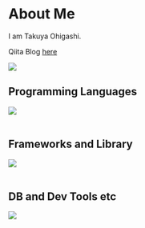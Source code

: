 # About Me

I am Takuya Ohigashi.

Qiita Blog [here](https://qiita.com/ohigashi-tky)

![](https://github-readme-stats.vercel.app/api/top-langs?username=yukimura-manase&show_icons=true&locale=en&layout=compact)

## Programming Languages

<img src="https://skillicons.dev/icons?i=html,css,php,swift,js,ts" /> <br /><br />

## Frameworks and Library

<img src="https://skillicons.dev/icons?i=laravel,vue,next,nodejs" /> <br /><br />

## DB and Dev Tools etc

<img src="https://skillicons.dev/icons?i=mysql,docker,git,github,githubactions,vscode,aws,nginx,linux,figma" /> <br /><br />